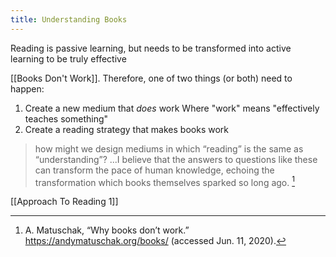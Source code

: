 ```yaml
---
title: Understanding Books
---
```


Reading is passive learning, but needs to be transformed into active learning to be truly effective

[[Books Don't Work]]. Therefore, one of two things (or both) need to happen:

1. Create a new medium that *does* work
    Where "work" means "effectively teaches something"
2. Create a reading strategy that makes books work

> how might we design mediums in which “reading” is the same as “understanding”? ...I believe that the answers to questions like these can transform the pace of human knowledge, echoing the transformation which books themselves sparked so long ago. [^1]

[^1]: A. Matuschak, “Why books don’t work.” <https://andymatuschak.org/books/> (accessed Jun. 11, 2020).

[[Approach To Reading 1]]
